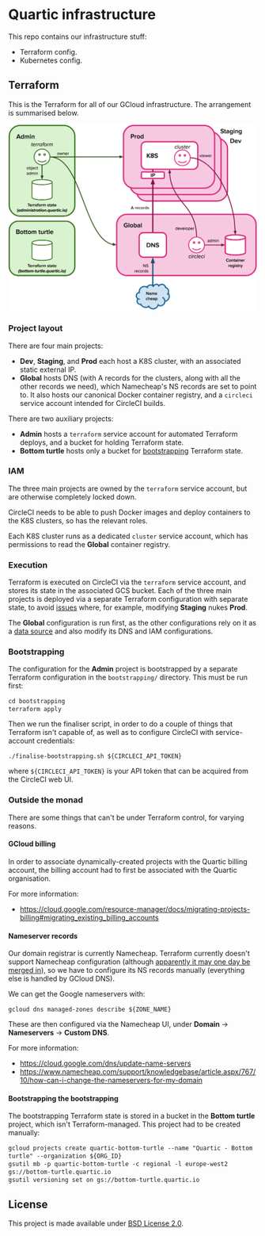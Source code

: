 # Quartic infrastructure

This repo contains our infrastructure stuff:

- Terraform config.
- Kubernetes config.


## Terraform

This is the Terraform for all of our GCloud infrastructure.  The arrangement is summarised below.

![Project layout](diagrams/infra-layout.png)


### Project layout

There are four main projects:

- **Dev**, **Staging**, and **Prod** each host a K8S cluster, with an associated static external IP.
- **Global** hosts DNS (with A records for the clusters, along with all the other records we need), which Namecheap's
  NS records are set to point to.  It also hosts our canonical Docker container registry, and a `circleci` service
  account intended for CircleCI builds.

There are two auxiliary projects:

- **Admin** hosts a `terraform` service account for automated Terraform deploys, and a bucket for holding Terraform state.
- **Bottom turtle** hosts only a bucket for [bootstrapping](#bootstrapping) Terraform state.


### IAM

The three main projects are owned by the `terraform` service account, but are otherwise completely locked down.

CircleCI needs to be able to push Docker images and deploy containers to the K8S clusters, so has the relevant roles.

Each K8S cluster runs as a dedicated `cluster` service account, which has permissions to read the **Global** container
registry.


### Execution

Terraform is executed on CircleCI via the `terraform` service account, and stores its state in the associated GCS
bucket.  Each of the three main projects is deployed via a separate Terraform configuration with separate state, to
avoid [issues][1] where, for example, modifying **Staging** nukes **Prod**.

The **Global** configuration is run first, as the other configurations rely on it as a [data source][2] and also
modify its DNS and IAM configurations.

[1]: https://charity.wtf/2016/03/30/terraform-vpc-and-why-you-want-a-tfstate-file-per-env/
[2]: https://www.terraform.io/docs/providers/terraform/index.html


### Bootstrapping

The configuration for the **Admin** project is bootstrapped by a separate Terraform configuration in the
`bootstrapping/`  directory.  This must be run first:

```
cd bootstrapping
terraform apply
```

Then we run the finaliser script, in order to do a couple of things that Terraform isn't capable of, as well as to
configure CircleCI with service-account credentials:

```
./finalise-bootstrapping.sh ${CIRCLECI_API_TOKEN}
```

where `${CIRCLECI_API_TOKEN}` is your API token that can be acquired from the CircleCI web UI.


### Outside the monad

There are some things that can't be under Terraform control, for varying reasons.


#### GCloud billing

In order to associate dynamically-created projects with the Quartic billing account, the billing account had to first
be associated with the Quartic organisation.

For more information:
- https://cloud.google.com/resource-manager/docs/migrating-projects-billing#migrating_existing_billing_accounts


#### Nameserver records

Our domain registrar is currently Namecheap.  Terraform currently doesn't support Namecheap configuration (although
[apparently it may one day be merged in](https://github.com/hashicorp/terraform/pull/5846)), so we have to configure
its NS records manually (everything else is handled by GCloud DNS).

We can get the Google nameservers with:

```
gcloud dns managed-zones describe ${ZONE_NAME}
```

These are then configured via the Namecheap UI, under **Domain** -> **Nameservers** -> **Custom DNS**.

For more information:

- https://cloud.google.com/dns/update-name-servers
- https://www.namecheap.com/support/knowledgebase/article.aspx/767/10/how-can-i-change-the-nameservers-for-my-domain


#### Bootstrapping the bootstrapping

The bootstrapping Terraform state is stored in a bucket in the **Bottom turtle** project, which isn't Terraform-managed.
This project had to be created manually:

```
gcloud projects create quartic-bottom-turtle --name "Quartic - Bottom turtle" --organization ${ORG_ID}
gsutil mb -p quartic-bottom-turtle -c regional -l europe-west2 gs://bottom-turtle.quartic.io
gsutil versioning set on gs://bottom-turtle.quartic.io
```


## License

This project is made available under [BSD License 2.0](https://github.com/quartictech/infra/blob/develop/LICENSE).
